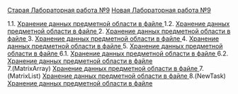 <a href="https://vk.com/doc-78641724_379302312?hash=0839661415cebb4487&dl=87a7444ce00b755c37">Старая Лабораторная работа №9</a>
<a href="https://vk.com/doc4251540_544686677?hash=c29845a8725fcabee1&dl=06fd52fd53af176909">Новая Лабораторная работа №9</a>

1.1. <a href="https://github.com/Maxim22052002/Lab9/tree/master/Number1.1(9)">Хранение данных предметной области в файле </a>
1.2. <a href="https://github.com/Maxim22052002/Lab9/tree/master/Number1.2(9)">Хранение данных предметной области в файле </a>
2. <a href="https://github.com/Maxim22052002/Lab9/tree/master/Number2(9)">Хранение данных предметной области в файле </a>
3. <a href="https://github.com/Maxim22052002/Lab9/tree/master/Number3(9)">Хранение данных предметной области в файле </a>
4. <a href="https://github.com/Maxim22052002/Lab9/tree/master/Number4(9)">Хранение данных предметной области в файле </a>
5. <a href="https://github.com/Maxim22052002/Lab9/tree/master/Number5(9)">Хранение данных предметной области в файле </a>
6.1. <a href="https://github.com/Maxim22052002/Lab9/tree/master/Number6.1(9)">Хранение данных предметной области в файле </a>
6.2. <a href="https://github.com/Maxim22052002/Lab9/tree/master/Number6.2(9)">Хранение данных предметной области в файле </a>  
7.(MatrixArray) <a href="https://github.com/Maxim22052002/Lab9/tree/master/HomeTask(MatrixArray)">Хранение данных предметной области в файле </a>
7.(MatrixList) <a href="https://github.com/Maxim22052002/Lab9/tree/master/HomeWork(MatrixList)">Хранение данных предметной области в файле </a>
8.(NewTask) <a href="https://github.com/Maxim22052002/Lab9/tree/master/Number(NewTask)">Хранение данных предметной области в файле </a>
